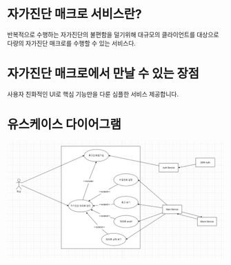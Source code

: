 # 자가진단 매크로 서비스란?
반복적으로 수행하는 자가진단의 불편함을 덜기위해 대규모의 클라이언트를 대상으로 다량의 
자가진단 매크로를 수행할 수 있는 서비스다.

# 자가진단 매크로에서 만날 수 있는 장점
사용자 친화적인 UI로 핵심 기능만을 다룬 심플한 서비스 제공합니다.

# 유스케이스 다이어그램
![usecase](./image/usecase.jpg "유스케이스 다이어그램")